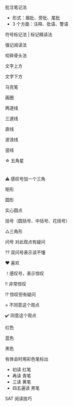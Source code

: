 批注笔记法

* 形式：眉批、旁批、尾批
* 3 个方面：注释、批语、警语

符号标记法 | 标记精读法

强记阅读法

咬碎骨头法



文字上方

文字下方



马克笔

画圈

两道线

三道线

直线

波浪线

竖线

☆ 五角星

#

⚠ 感叹号加一个三角



矩形

圆形

实心圆点

括号（圆括号、中括号、花括号）

△三角形

问号 对此观点有疑问

?? 双问号表示读不懂

❤️ 喜欢

！感叹号，表示惊叹

‼️ 非常惊叹

!? 惊叹但有疑问

× 不同意这个观点

✔️ 同意这个观点



红色

蓝色

黑色



有体会时用彩色笔标出

* 初读 红笔
* 再读 青笔
* 三读 黄笔
* 四五遍读 黑笔



SAT 阅读技巧